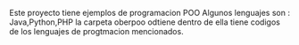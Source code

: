 Este proyecto tiene ejemplos de programacion POO Algunos lenguajes son : Java,Python,PHP la carpeta oberpoo odtiene dentro de ella tiene codigos de los lenguajes de progtmacion mencionados.
